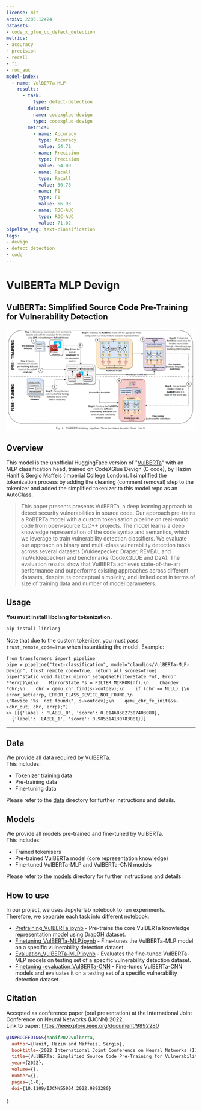 ```yaml
---
license: mit
arxiv: 2205.12424
datasets:
- code_x_glue_cc_defect_detection
metrics:
- accuracy
- precision
- recall
- f1
- roc_auc
model-index:
  - name: VulBERTa MLP
    results:
      - task:
          type: defect-detection
        dataset:
          name: codexglue-devign
          type: codexglue-devign
        metrics:
          - name: Accuracy
            type: Accuracy
            value: 64.71
          - name: Precision
            type: Precision
            value: 64.80
          - name: Recall
            type: Recall
            value: 50.76
          - name: F1
            type: F1
            value: 56.93
          - name: ROC-AUC
            type: ROC-AUC
            value: 71.02
pipeline_tag: text-classification
tags:
- devign
- defect detection
- code
---
```


# VulBERTa MLP Devign
## VulBERTa: Simplified Source Code Pre-Training for Vulnerability Detection

![VulBERTa architecture](https://raw.githubusercontent.com/ICL-ml4csec/VulBERTa/main/VB.png)

## Overview
This model is the unofficial HuggingFace version of "[VulBERTa](https://github.com/ICL-ml4csec/VulBERTa/tree/main)" with an MLP classification head, trained on CodeXGlue Devign (C code), by Hazim Hanif & Sergio Maffeis (Imperial College London). I simplified the tokenization process by adding the cleaning (comment removal) step to the tokenizer and added the simplified tokenizer to this model repo as an AutoClass.

> This paper presents presents VulBERTa, a deep learning approach to detect security vulnerabilities in source code. Our approach pre-trains a RoBERTa model with a custom tokenisation pipeline on real-world code from open-source C/C++ projects. The model learns a deep knowledge representation of the code syntax and semantics, which we leverage to train vulnerability detection classifiers. We evaluate our approach on binary and multi-class vulnerability detection tasks across several datasets (Vuldeepecker, Draper, REVEAL and muVuldeepecker) and benchmarks (CodeXGLUE and D2A). The evaluation results show that VulBERTa achieves state-of-the-art performance and outperforms existing approaches across different datasets, despite its conceptual simplicity, and limited cost in terms of size of training data and number of model parameters.

## Usage
**You must install libclang for tokenization.**

```bash
pip install libclang
```

Note that due to the custom tokenizer, you must pass `trust_remote_code=True` when instantiating the model.
Example:
```
from transformers import pipeline
pipe = pipeline("text-classification", model="claudios/VulBERTa-MLP-Devign", trust_remote_code=True, return_all_scores=True)
pipe("static void filter_mirror_setup(NetFilterState *nf, Error **errp)\n{\n    MirrorState *s = FILTER_MIRROR(nf);\n    Chardev *chr;\n    chr = qemu_chr_find(s->outdev);\n    if (chr == NULL) {\n        error_set(errp, ERROR_CLASS_DEVICE_NOT_FOUND,\n                  \"Device '%s' not found\", s->outdev);\n    qemu_chr_fe_init(&s->chr_out, chr, errp);")
>> [[{'label': 'LABEL_0', 'score': 0.014685827307403088},
  {'label': 'LABEL_1', 'score': 0.985314130783081}]]
```

***

## Data
We provide all data required by VulBERTa.  
This includes:
 - Tokenizer training data
 - Pre-training data
 - Fine-tuning data

Please refer to the [data](https://github.com/ICL-ml4csec/VulBERTa/tree/main/data "data") directory for further instructions and details.

## Models
We provide all models pre-trained and fine-tuned by VulBERTa.  
This includes:
 - Trained tokenisers
 - Pre-trained VulBERTa model (core representation knowledge)
 - Fine-tuned VulBERTa-MLP and VulBERTa-CNN models

Please refer to the [models](https://github.com/ICL-ml4csec/VulBERTa/tree/main/models "models") directory for further instructions and details.

## How to use

In our project, we uses Jupyterlab notebook to run experiments.  
Therefore, we separate each task into different notebook:

 - [Pretraining_VulBERTa.ipynb](https://github.com/ICL-ml4csec/VulBERTa/blob/main/Pretraining_VulBERTa.ipynb "Pretraining_VulBERTa.ipynb") - Pre-trains the core VulBERTa knowledge representation model using DrapGH dataset.
 - [Finetuning_VulBERTa-MLP.ipynb](https://github.com/ICL-ml4csec/VulBERTa/blob/main/Finetuning_VulBERTa-MLP.ipynb "Finetuning_VulBERTa-MLP.ipynb") - Fine-tunes the VulBERTa-MLP model on a specific vulnerability detection dataset.
 - [Evaluation_VulBERTa-MLP.ipynb](https://github.com/ICL-ml4csec/VulBERTa/blob/main/Evaluation_VulBERTa-MLP.ipynb "Evaluation_VulBERTa-MLP.ipynb") - Evaluates the fine-tuned VulBERTa-MLP models on testing set of a specific vulnerability detection dataset.
 - [Finetuning+evaluation_VulBERTa-CNN](https://github.com/ICL-ml4csec/VulBERTa/blob/main/Finetuning%2Bevaluation_VulBERTa-CNN.ipynb "Finetuning+evaluation_VulBERTa-CNN.ipynb") - Fine-tunes VulBERTa-CNN models and evaluates it on a testing set of a specific vulnerability detection dataset.


## Citation

Accepted as conference paper (oral presentation) at the International Joint Conference on Neural Networks (IJCNN) 2022.  
Link to paper: https://ieeexplore.ieee.org/document/9892280  


```bibtex
@INPROCEEDINGS{hanif2022vulberta,
  author={Hanif, Hazim and Maffeis, Sergio},
  booktitle={2022 International Joint Conference on Neural Networks (IJCNN)}, 
  title={VulBERTa: Simplified Source Code Pre-Training for Vulnerability Detection}, 
  year={2022},
  volume={},
  number={},
  pages={1-8},
  doi={10.1109/IJCNN55064.2022.9892280}
  
}
```